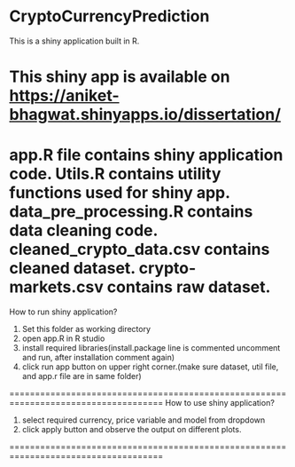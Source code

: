 # CryptoCurrencyPrediction
This is a shiny application built in R.

This shiny app is available on
https://aniket-bhagwat.shinyapps.io/dissertation/
====================================================================================

app.R file contains shiny application code.
Utils.R contains utility functions used for shiny app.
data_pre_processing.R contains data cleaning code.
cleaned_crypto_data.csv contains cleaned dataset.
crypto-markets.csv contains raw dataset.
====================================================================================
How to run shiny application?

1) Set this folder as working directory
2) open app.R in R studio
3) install required libraries(install.package line is commented uncomment and run, after installation comment again)
4) click run app button on upper right corner.(make sure dataset, util file, and app.r file are in same folder)

====================================================================================
How to use shiny application?

1) select required currency, price variable and model from dropdown
2) click apply button and observe the output on different plots.

====================================================================================
